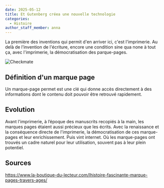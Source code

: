 ```yaml
---
date: 2025-05-12
title: Et Gutenberg créea une nouvelle technologie
categories:
  - Histoire
author_staff_member: anna
---
```


La première des inventions qui permit d'en arriver ici, c'est l'imprimerie. Au delà de l’invention de l'écriture, encore une condition sine qua none à tout ça, avec l'imprimerie, la démocratisation des parque-pages. 

![Checkmate](https://source.unsplash.com/random/1500x1145)

## Définition d'un marque page

Un marque-page permet est une clé qui donne accès directement à des informations dont le contenu doit pouvoir être retrouvé rapidement. 

## Evolution

Avant l'imprimerie, à l’époque des manuscrits recopiés à la main, les marques pages étaient aussi précieux que les écrits. Avec la renaissance et la conséquence directe de l'imprimerie, la démocratisation de ces marque-pages et leur enrichissement. Puis vint internet. Où les marque-pages ont trouvés un cadre naturel pour leur utilisation, souvent pas à leur plein potentiel. 

## Sources
https://www.la-boutique-du-lecteur.com/lhistoire-fascinante-marque-pages-travers-ages/
